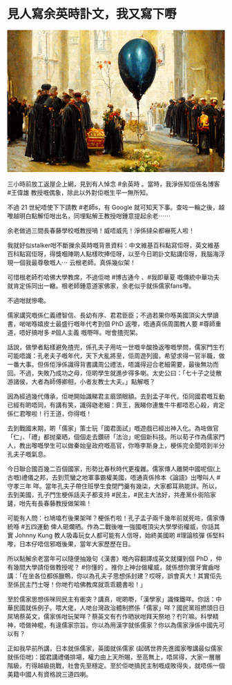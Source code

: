 # 見人寫余英時訃文，我又寫下嘢

![image](./images/balloon_in_mourning_and_death.jpg)

三小時前放工返屋企上網，見到有人悼念 #余英時 。當時，我淨係知佢係名博客 #王偉雄 教授嘅偶象，除此以外對佢嘅生平一無所知。

不過 21 世紀唔使下下請教 #老師s，有 Google 就可知天下事。查咗一輪之後，越嚟越明白點解佢咁出名，同埋點解王教授咁鍾意提起余老⋯⋯

余老做過三間長春藤學校嘅教授喎！威唔威先！淨係撻朵都嚇死人啦！

我就好似stalker咁不斷摷余英時嘅背景資料：中文維基百科點寫佢呀，英文維基百科點寫佢呀，得獎嗰陣啲人點樣吹捧佢呀，以至今日啲訃文點講佢呀，我腦海浮現一個我最尊敬嘅人⋯ 云根老師。真係幾似架！

可惜根老師冇哈佛大學教席，不過佢哋 #博古通今 、#我即華夏 嘅傳統中華功夫就肯定係同出一轍。根老師鍾意道家佛家，余老似乎就係儒家fans嚟。

不過咁就慘嘞。

儒家講究嘅係仁義禮智信、長幼有序、君君臣臣；不過若果你喺美國頂尖大學讀書，啱啱喺嬉皮士最盛行嘅年代考到個 PhD 返嚟，唔通真係周圍教人要 #尊師重道，唔好搞咁多 #個人主義 嘅嘢咩。咁會揸兜架。

話說，做學者點樣避免揸兜，係孔夫子用咗一世嘅辛酸換返嚟嘅學問，儒家門生冇可能唔識：孔老夫子嘅年代，天下大亂將至，佢周遊列國，希望求得一官半職，做一番大事。但係佢淨係識得背書講周公禮法，唔識得迎合老細需要，最後無功而回。不過，失敗乃成功之母，佢啲學生就進步得多喇。太史公曰：「七十子之徒散游諸侯，大者為師傅卿相，小者友教士大夫。」點解嘅？

因為經過幾代傳承，佢哋開始識睇君主眉頭眼額。去到孟子年代，佢同國君嘅互動已經有啲唔同，有講有笑，識得𠱁老細：齊王，我睇你連隻牛牛都唔忍心殺，肯定係仁君嚟啦！行王道，你得嘅！

去到戰國末期，啲「儒家」策士玩「國君面試」嘅遊戲已經出神入化。為咗做官「仁」、「禮」都抛棄晒，個個走去鑽研「法治」呢個新科技。所以荀子作為儒家門人，教出嚟嘅學生可以做秦始皇政府嘅高官，你喺李斯身上，梗係完全聞唔到半分孔夫子嘅氣息。

今日聯合國百幾二百個國家，形勢比春秋時代更複雜。儒家傳人離開中國呢個(上古嘅)禮儀之邦，去到荒蠻之地軍事霸權美國，唔通真係拎本《論語》出嚟叫人 #守孝三年 咩。當年孔夫子帶住班學生食閉門羹有幾柒，大家都耳熟能詳。所以，去到美國，孔子門生梗係話夫子都支持 #民主，#民主大法好，共產黨仆街陷家鏟，咁先有長春藤教授做架嘛！

可能有人問：乜鳩噏冇後果架咩？梗係冇啦！孔子孟子兩千幾年前就死咗，儒家傳統喺 #五四運動 俾人砸爛晒。作為二戰後唯一強國嘅頂尖大學學術權威，你話其實 Johnny Kung 教人吸毒玩女人都可能有人信呀，始終美國啲 #理論核彈 係堅料嚟，日本仔唔信邪嘅後果，當年大家歷歷在目。

所以點解余老當年可以隨便抽幾句《漢書》嘅內容翻譯成英文就攞到個 PhD ，仲有幾間大學請佢做教授呢？ #你懂的 。推你上神台做權威，就係想你實牙實齒咁講：「在坐各位都係臘鴨，你以為孔夫子思想係封建？哎呀，誤會真大！其實佢先至係民主鬥士呀！你哋冇哈佛教席就乖乖聽書啦！」

至於儒家思想係咪同民主有衝突？講真，呢啲嘢，「漢學家」識條鐵咩。你話：中華民國就係例子。喂大佬，人哋台灣政治體制撚係「儒家」咩？國民黨班撚頭日日屌鳩蔡英文，儒家係咁玩架咩？蔡英文有冇作晒狀咁拜天祭地？冇吖嘛。科學精神，唔做神棍，有違儒家宗旨。你以為用漢字就係儒家？你以為儒家淨係中國先可以有？

正如我早前所講，日本就係儒家，英國就係儒家 (起碼世界先進國家嚟講最似儒家就係佢哋)：國君講禮儀排場，權力由上天所賜，至高無上，唔屌得，大家一層層階級，冇得越級挑戰，社會先至穩定。至於佢哋搞民主制嘅成敗得失，就唔係一個美籍中國人有資格說三道四喇。
